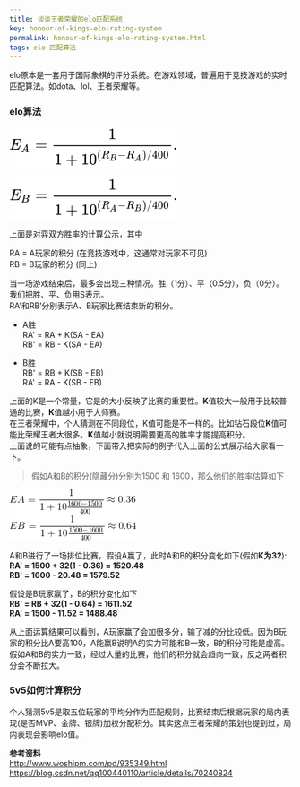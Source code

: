 ```yaml
---
title: 谈谈王者荣耀的elo匹配系统
key: honour-of-kings-elo-rating-system
permalink: honour-of-kings-elo-rating-system.html
tags: elo 匹配算法
---
```

elo原本是一套用于国际象棋的评分系统。在游戏领域，普遍用于竞技游戏的实时匹配算法。如dota、lol、王者荣耀等。

### elo算法

![elo_ea_impl](/assets/images/elo/elo-ea.svg)


![elo_eb_impl](/assets/images/elo/elo-eb.svg)

上面是对弈双方胜率的计算公示，其中

RA = A玩家的积分 (在竞技游戏中，这通常对玩家不可见)  
RB = B玩家的积分 (同上)

当一场游戏结束后，最多会出现三种情况。胜（1分）、平（0.5分），负（0分）。我们把胜、平、负用S表示。  
RA'和RB’分别表示A、B玩家比赛结束新的积分。
<!--more-->

* A胜  
  RA' =  RA + K(SA - EA)  
  RB' = RB - K(SA - EA)

* B胜  
  RB' = RB + K(SB - EB)  
  RA' = RA - K(SB - EB)  

上面的K是一个常量，它是的大小反映了比赛的重要性。**K**值较大一般用于比较普通的比赛，**K**值越小用于大师赛。  
在王者荣耀中，个人猜测在不同段位，K值可能是不一样的。比如钻石段位**K**值可能比荣耀王者大很多。**K**值越小就说明需要更高的胜率才能提高积分。  
上面说的可能有点抽象，下面带入把实际的例子代入上面的公式展示给大家看一下。

> 假如A和B的积分(隐藏分)分别为1500 和 1600，那么他们的胜率估算如下

![elo_ea](/assets/images/elo/elo_ea.gif)  
![elo_eb](/assets/images/elo/elo_eb.gif)

A和B进行了一场排位比赛，假设A赢了，此时A和B的积分变化如下(假如**K为32**):  
**RA' = 1500 + 32(1 - 0.36) = 1520.48**  
**RB' = 1600 - 20.48 = 1579.52**  

假设是B玩家赢了，B的积分变化如下  
**RB' = RB + 32(1 - 0.64) = 1611.52**  
**RA' = 1500 - 11.52 = 1488.48**  

从上面运算结果可以看到，A玩家赢了会加很多分，输了减的分比较低。因为B玩家的积分比A要高100，A能赢B说明A的实力可能和B一致，B的积分可能是虚高。假如A和B的实力一致，经过大量的比赛，他们的积分就会趋向一致，反之两者积分会不断拉大。

### 5v5如何计算积分

个人猜测5v5是取五位玩家的平均分作为匹配规则，比赛结束后根据玩家的局内表现(是否MVP、金牌、银牌)加权分配积分。其实这点王者荣耀的策划也提到过，局内表现会影响elo值。

**参考资料**   
http://www.woshipm.com/pd/935349.html   
https://blog.csdn.net/qq100440110/article/details/70240824